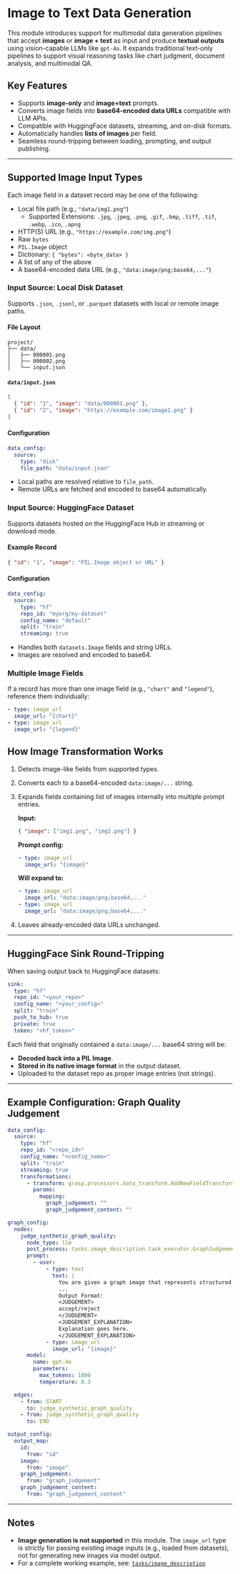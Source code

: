 # Image to Text Data Generation

This module introduces support for multimodal data generation pipelines that accept **images** or **image + text** as input and produce **textual outputs** using vision-capable LLMs like `gpt-4o`. It expands traditional text-only pipelines to support visual reasoning tasks like chart judgment, document analysis, and multimodal QA.

## Key Features

- Supports **image-only** and **image+text** prompts.
- Converts image fields into **base64-encoded data URLs** compatible with LLM APIs.
- Compatible with HuggingFace datasets, streaming, and on-disk formats.
- Automatically handles **lists of images** per field.
- Seamless round-tripping between loading, prompting, and output publishing.

---
## Supported Image Input Types

Each image field in a dataset record may be one of the following:

- Local file path (e.g., `"data/img1.png"`)
  - Supported Extensions: `.jpg`, `.jpeg`, `.png`, `.gif`, `.bmp`, `.tiff`, `.tif`, `.webp`, `.ico`, `.apng`
- HTTP(S) URL (e.g., `"https://example.com/img.png"`)
- Raw `bytes`
- `PIL.Image` object
- Dictionary: `{ "bytes": <byte_data> }`
- A list of any of the above
- A base64-encoded data URL (e.g., `"data:image/png;base64,..."`)

### Input Source: Local Disk Dataset

Supports `.json`, `.jsonl`, or `.parquet` datasets with local or remote image paths.

#### File Layout

```
project/
├── data/
│   ├── 000001.png
│   ├── 000002.png
│   └── input.json
```

#### `data/input.json`

```json
[
  { "id": "1", "image": "data/000001.png" },
  { "id": "2", "image": "https://example.com/image2.png" }
]
```

#### Configuration

```yaml
data_config:
  source:
    type: "disk"
    file_path: "data/input.json"
```

- Local paths are resolved relative to `file_path`.
- Remote URLs are fetched and encoded to base64 automatically.



### Input Source: HuggingFace Dataset

Supports datasets hosted on the HuggingFace Hub in streaming or download mode.

#### Example Record

```json
{ "id": "1", "image": "PIL.Image object or URL" }
```

#### Configuration

```yaml
data_config:
  source:
    type: "hf"
    repo_id: "myorg/my-dataset"
    config_name: "default"
    split: "train"
    streaming: true
```

- Handles both `datasets.Image` fields and string URLs.
- Images are resolved and encoded to base64.

### Multiple Image Fields

If a record has more than one image field (e.g., `"chart"` and `"legend"`), reference them individually:

```yaml
- type: image_url
  image_url: "{chart}"
- type: image_url
  image_url: "{legend}"
```

## How Image Transformation Works

1. Detects image-like fields from supported types.
2. Converts each to a base64-encoded `data:image/...` string.
3. Expands fields containing list of images internally into multiple prompt entries.
     
    **Input:**
    ```json
    { "image": ["img1.png", "img2.png"] }
    ```
    
    **Prompt config:**
    
    ```yaml
    - type: image_url
      image_url: "{image}"
    ```
    
    **Will expand to:**
    
    ```yaml
    - type: image_url
      image_url: "data:image/png;base64,..."
    - type: image_url
      image_url: "data:image/png;base64,..."
    ```
4. Leaves already-encoded data URLs unchanged.

---

## HuggingFace Sink Round-Tripping

When saving output back to HuggingFace datasets:

```yaml
sink:
  type: "hf"
  repo_id: "<your_repo>"
  config_name: "<your_config>"
  split: "train"
  push_to_hub: true
  private: true
  token: "<hf_token>"
```

Each field that originally contained a `data:image/...` base64 string will be:
- **Decoded back into a PIL Image**.
- **Stored in its native image format** in the output dataset.
- Uploaded to the dataset repo as proper image entries (not strings).

---

## Example Configuration: Graph Quality Judgement

```yaml
data_config:
  source:
    type: "hf"
    repo_id: "<repo_id>"
    config_name: "<config_name>"
    split: "train"
    streaming: true
    transformations:
      - transform: grasp.processors.data_transform.AddNewFieldTransform
        params:
          mapping:
            graph_judgement: ""
            graph_judgement_content: ""

graph_config:
  nodes:
    judge_synthetic_graph_quality:
      node_type: llm
      post_process: tasks.image_description.task_executor.GraphJudgementPostProcessor
      prompt:
        - user:
            - type: text
              text: |
                You are given a graph image that represents structured numerical data.
                ...
                Output Format:
                <JUDGEMENT>
                accept/reject
                </JUDGEMENT>
                <JUDGEMENT_EXPLANATION>
                Explanation goes here.
                </JUDGEMENT_EXPLANATION>
            - type: image_url
              image_url: "{image}"
      model:
        name: gpt-4o
        parameters:
          max_tokens: 1000
          temperature: 0.3

  edges:
    - from: START
      to: judge_synthetic_graph_quality
    - from: judge_synthetic_graph_quality
      to: END

output_config:
  output_map:
    id: 
      from: "id"
    image: 
      from: "image"
    graph_judgement: 
      from: "graph_judgement"
    graph_judgement_content: 
      from: "graph_judgement_content"
```
---
## Notes

- **Image generation is not supported** in this module. The `image_url` type is strictly for passing existing image inputs (e.g., loaded from datasets), not for generating new images via model output.
- For a complete working example, see: [`tasks/image_description`](../../tasks/image_description/graph_config.yaml)


